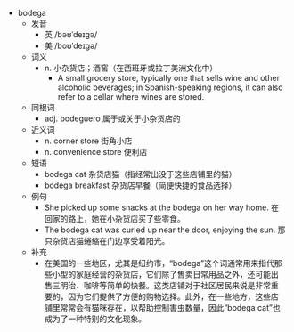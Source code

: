 - bodega
  - 发音
    - 英 /bəʊˈdeɪɡə/
    - 美 /boʊˈdeɪɡə/
  - 词义
    - n. 小杂货店；酒窖（在西班牙或拉丁美洲文化中）
      - A small grocery store, typically one that sells wine and other alcoholic beverages; in Spanish-speaking regions, it can also refer to a cellar where wines are stored.
  - 同根词
    - adj. bodeguero 属于或关于小杂货店的
  - 近义词
    - n. corner store 街角小店
    - n. convenience store 便利店
  - 短语
    - bodega cat 杂货店猫（指经常出没于这些店铺里的猫）
    - bodega breakfast 杂货店早餐（简便快捷的食品选择）
  - 例句
    - She picked up some snacks at the bodega on her way home. 在回家的路上，她在小杂货店买了些零食。
    - The bodega cat was curled up near the door, enjoying the sun. 那只杂货店猫蜷缩在门边享受着阳光。
  - 补充
    - 在美国的一些地区，尤其是纽约市，“bodega”这个词通常用来指代那些小型的家庭经营的杂货店，它们除了售卖日常用品之外，还可能出售三明治、咖啡等简单的快餐。这类店铺对于社区居民来说是非常重要的，因为它们提供了方便的购物选择。此外，在一些地方，这些店铺里常常会有猫咪存在，以帮助控制害虫数量，因此“bodega cat”也成为了一种特别的文化现象。
